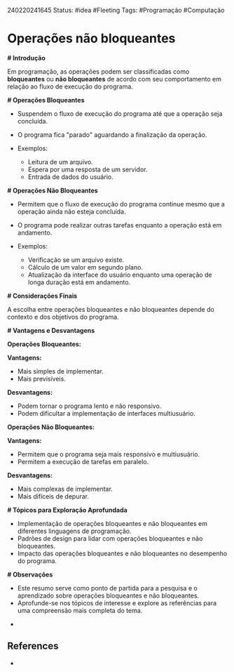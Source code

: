 240220241645
Status: #idea #Fleeting 
Tags: #Programação #Computação
# Operações não bloqueantes
**# Introdução**

Em programação, as operações podem ser classificadas como **bloqueantes** ou **não bloqueantes** de acordo com seu comportamento em relação ao fluxo de execução do programa.

**# Operações Bloqueantes**

- Suspendem o fluxo de execução do programa até que a operação seja concluída.
- O programa fica "parado" aguardando a finalização da operação.
- Exemplos:
    
    - Leitura de um arquivo.
    - Espera por uma resposta de um servidor.
    - Entrada de dados do usuário.
    

**# Operações Não Bloqueantes**

- Permitem que o fluxo de execução do programa continue mesmo que a operação ainda não esteja concluída.
- O programa pode realizar outras tarefas enquanto a operação está em andamento.
- Exemplos:
    
    - Verificação se um arquivo existe.
    - Cálculo de um valor em segundo plano.
    - Atualização da interface do usuário enquanto uma operação de longa duração está em andamento.
    

**# Considerações Finais**

A escolha entre operações bloqueantes e não bloqueantes depende do contexto e dos objetivos do programa.

**# Vantagens e Desvantagens**

**Operações Bloqueantes:**

**Vantagens:**

- Mais simples de implementar.
- Mais previsíveis.

**Desvantagens:**

- Podem tornar o programa lento e não responsivo.
- Podem dificultar a implementação de interfaces multiusuário.

**Operações Não Bloqueantes:**

**Vantagens:**

- Permitem que o programa seja mais responsivo e multiusuário.
- Permitem a execução de tarefas em paralelo.

**Desvantagens:**

- Mais complexas de implementar.
- Mais difíceis de depurar.

**# Tópicos para Exploração Aprofundada**

- Implementação de operações bloqueantes e não bloqueantes em diferentes linguagens de programação.
- Padrões de design para lidar com operações bloqueantes e não bloqueantes.
- Impacto das operações bloqueantes e não bloqueantes no desempenho do programa.


**# Observações**

- Este resumo serve como ponto de partida para a pesquisa e o aprendizado sobre operações bloqueantes e não bloqueantes.
- Aprofunde-se nos tópicos de interesse e explore as referências para uma compreensão mais completa do tema.
*
## References
*

